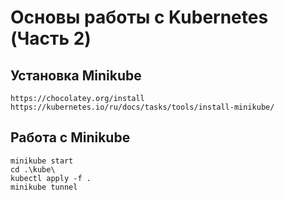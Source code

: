 # Основы работы с Kubernetes (Часть 2)

## Установка Minikube
```
https://chocolatey.org/install
https://kubernetes.io/ru/docs/tasks/tools/install-minikube/
```

## Работа с Minikube

```
minikube start
cd .\kube\
kubectl apply -f .
minikube tunnel
```